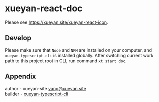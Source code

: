 # xueyan-react-doc

Please see <https://xueyan.site/xueyan-react-icon>.

## Develop

Please make sure that `Node` and `NPM` are installed on your computer, and `xueyan-typescript-cli` is installed globally. After switching current work path to this project root in CLI, run command `xt start doc`.

## Appendix

author - xueyan-site <yang@xueyan.site>  
builder - [xueyan-typescript-cli](https://github.com/xueyan-site/xueyan-typescript-cli)  
